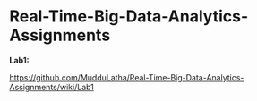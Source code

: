# Real-Time-Big-Data-Analytics-Assignments

**Lab1:**

https://github.com/MudduLatha/Real-Time-Big-Data-Analytics-Assignments/wiki/Lab1
